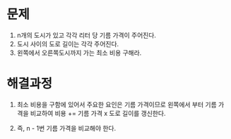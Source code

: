 # 문제

1. n개의 도시가 있고 각각 리터 당 기름 가격이 주어진다.
2. 도시 사이의 도로 길이는 각각 주어진다.
3. 왼쪽에서 오른쪽도시까지 가는 최소 비용 구해라.



# 해결과정

1. 최소 비용을 구함에 있어서 주요한 요인은 기름 가격이므로 왼쪽에서 부터 기름 가격을 비교하여 비용 += 기름 가격 x  도로 길이를 갱신한다.

2. 즉, n - 1번 기름 가격을 비교해야 한다.

   